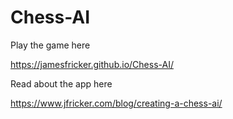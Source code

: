 # Chess-AI

Play the game here

https://jamesfricker.github.io/Chess-AI/

Read about the app here

https://www.jfricker.com/blog/creating-a-chess-ai/
